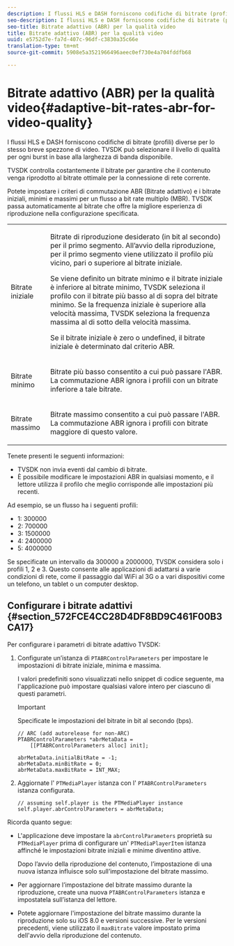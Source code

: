 ```yaml
---
description: I flussi HLS e DASH forniscono codifiche di bitrate (profili) diverse per lo stesso breve spezzone di video. TVSDK può selezionare il livello di qualità per ogni burst in base alla larghezza di banda disponibile.
seo-description: I flussi HLS e DASH forniscono codifiche di bitrate (profili) diverse per lo stesso breve spezzone di video. TVSDK può selezionare il livello di qualità per ogni burst in base alla larghezza di banda disponibile.
seo-title: Bitrate adattivo (ABR) per la qualità video
title: Bitrate adattivo (ABR) per la qualità video
uuid: e5752d7e-fa7d-407c-96df-c3830a35c66e
translation-type: tm+mt
source-git-commit: 5908e5a3521966496aeec0ef730e4a704fddfb68

---
```



# Bitrate adattivo (ABR) per la qualità video{#adaptive-bit-rates-abr-for-video-quality}

I flussi HLS e DASH forniscono codifiche di bitrate (profili) diverse per lo stesso breve spezzone di video. TVSDK può selezionare il livello di qualità per ogni burst in base alla larghezza di banda disponibile.

TVSDK controlla costantemente il bitrate per garantire che il contenuto venga riprodotto al bitrate ottimale per la connessione di rete corrente.

Potete impostare i criteri di commutazione ABR (Bitrate adattivo) e i bitrate iniziali, minimi e massimi per un flusso a bit rate multiplo (MBR). TVSDK passa automaticamente al bitrate che offre la migliore esperienza di riproduzione nella configurazione specificata.

<table id="table_AF838E082235406AA359BF1C1A77F85F"> 
 <tbody> 
  <tr> 
   <td colname="col01"> Bitrate iniziale </td> 
   <td colname="col2"> <p>Bitrate di riproduzione desiderato (in bit al secondo) per il primo segmento. All’avvio della riproduzione, per il primo segmento viene utilizzato il profilo più vicino, pari o superiore al bitrate iniziale. </p> <p> Se viene definito un bitrate minimo e il bitrate iniziale è inferiore al bitrate minimo, TVSDK seleziona il profilo con il bitrate più basso al di sopra del bitrate minimo. Se la frequenza iniziale è superiore alla velocità massima, TVSDK seleziona la frequenza massima al di sotto della velocità massima. </p> <p>Se il bitrate iniziale è zero o undefined, il bitrate iniziale è determinato dal criterio ABR. </p> </td> 
  </tr> 
  <tr> 
   <td colname="col01"> Bitrate minimo </td> 
   <td colname="col2"> <p>Bitrate più basso consentito a cui può passare l'ABR. La commutazione ABR ignora i profili con un bitrate inferiore a tale bitrate. </p> </td> 
  </tr> 
  <tr> 
   <td colname="col01"> Bitrate massimo </td> 
   <td colname="col2"> <p>Bitrate massimo consentito a cui può passare l'ABR. La commutazione ABR ignora i profili con bitrate maggiore di questo valore. </p> </td> 
  </tr> 
 </tbody> 
</table>

Tenete presenti le seguenti informazioni:

* TVSDK non invia eventi dal cambio di bitrate.
* È possibile modificare le impostazioni ABR in qualsiasi momento, e il lettore utilizza il profilo che meglio corrisponde alle impostazioni più recenti.

Ad esempio, se un flusso ha i seguenti profili:

* 1: 300000
* 2: 700000
* 3: 1500000
* 4: 2400000
* 5: 4000000

Se specificate un intervallo da 300000 a 2000000, TVSDK considera solo i profili 1, 2 e 3. Questo consente alle applicazioni di adattarsi a varie condizioni di rete, come il passaggio dal WiFi al 3G o a vari dispositivi come un telefono, un tablet o un computer desktop.

## Configurare i bitrate adattivi {#section_572FCE4CC28D4DF8BD9C461F00B3CA17}

Per configurare i parametri di bitrate adattivo TVSDK:

1. Configurate un’istanza di `PTABRControlParameters` per impostare le impostazioni di bitrate iniziale, minima e massima.

   I valori predefiniti sono visualizzati nello snippet di codice seguente, ma l&#39;applicazione può impostare qualsiasi valore intero per ciascuno di questi parametri.

   >[!IMPORTANT]
   >
   >Specificate le impostazioni del bitrate in bit al secondo (bps).

   ```
   // ARC (add autorelease for non-ARC) 
   PTABRControlParameters *abrMetaData =  
       [[PTABRControlParameters alloc] init];  
   
   abrMetaData.initialBitRate = -1; 
   abrMetaData.minBitRate = 0; 
   abrMetaData.maxBitRate = INT_MAX;
   ```

1. Aggiornate l&#39; `PTMediaPlayer` istanza con l&#39; `PTABRControlParameters` istanza configurata.

   ```
   // assuming self.player is the PTMediaPlayer instance 
   self.player.abrControlParameters = abrMetaData;
   ```

Ricorda quanto segue:

* L&#39;applicazione deve impostare la `abrControlParameters` proprietà su `PTMediaPlayer` prima di configurare un&#39; `PTMediaPlayerItem` istanza affinché le impostazioni bitrate iniziali e minime diventino attive.

   Dopo l’avvio della riproduzione del contenuto, l’impostazione di una nuova istanza influisce solo sull’impostazione del bitrate massimo.

* Per aggiornare l’impostazione del bitrate massimo durante la riproduzione, create una nuova `PTABRControlParameters` istanza e impostatela sull’istanza del lettore.
* Potete aggiornare l&#39;impostazione del bitrate massimo durante la riproduzione solo su iOS 8.0 e versioni successive. Per le versioni precedenti, viene utilizzato il `maxBitrate` valore impostato prima dell&#39;avvio della riproduzione del contenuto.

